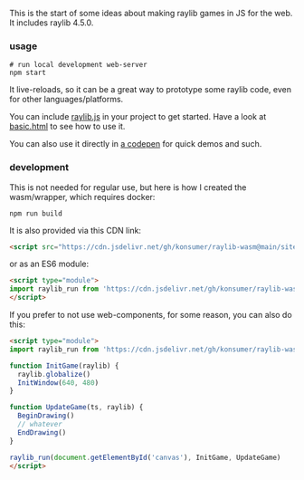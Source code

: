 This is the start of some ideas about making raylib games in JS for the web. It includes raylib 4.5.0.

### usage

```
# run local development web-server
npm start
```

It live-reloads, so it can be a great way to prototype some raylib code, even for other languages/platforms.

You can include [raylib.js](site/raylib.js) in your project to get started. Have a look at [basic.html](site/basic.html) to see how to use it.

You can also use it directly in [a codepen](https://codepen.io/konsumer/pen/NWEdxZq?editors=1000) for quick demos and such.

### development

This is not needed for regular use, but here is how I created the wasm/wrapper, which requires docker:

```
npm run build
```

It is also provided via this CDN link:

```html
<script src="https://cdn.jsdelivr.net/gh/konsumer/raylib-wasm@main/site/raylib.js"></script>
```

or as an ES6 module:

```html
<script type="module">
import raylib_run from 'https://cdn.jsdelivr.net/gh/konsumer/raylib-wasm@main/site/raylib.module.js'
</script>
```

If you prefer to not use web-components, for some reason, you can also do this:

```html
<script type="module">
import raylib_run from 'https://cdn.jsdelivr.net/gh/konsumer/raylib-wasm@main/site/raylib.module.js'

function InitGame(raylib) {
  raylib.globalize()
  InitWindow(640, 480)
}

function UpdateGame(ts, raylib) {
  BeginDrawing()
  // whatever
  EndDrawing()
}

raylib_run(document.getElementById('canvas'), InitGame, UpdateGame)
</script>
```